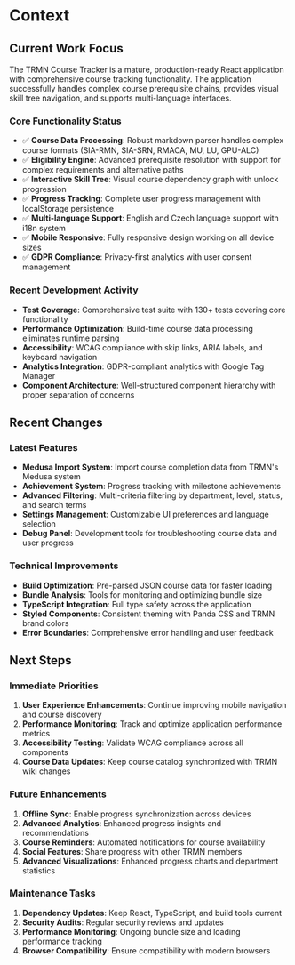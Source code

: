 # Context

## Current Work Focus

The TRMN Course Tracker is a mature, production-ready React application with comprehensive course tracking functionality. The application successfully handles complex course prerequisite chains, provides visual skill tree navigation, and supports multi-language interfaces.

### Core Functionality Status

- ✅ **Course Data Processing**: Robust markdown parser handles complex course formats (SIA-RMN, SIA-SRN, RMACA, MU, LU, GPU-ALC)
- ✅ **Eligibility Engine**: Advanced prerequisite resolution with support for complex requirements and alternative paths
- ✅ **Interactive Skill Tree**: Visual course dependency graph with unlock progression
- ✅ **Progress Tracking**: Complete user progress management with localStorage persistence
- ✅ **Multi-language Support**: English and Czech language support with i18n system
- ✅ **Mobile Responsive**: Fully responsive design working on all device sizes
- ✅ **GDPR Compliance**: Privacy-first analytics with user consent management

### Recent Development Activity

- **Test Coverage**: Comprehensive test suite with 130+ tests covering core functionality
- **Performance Optimization**: Build-time course data processing eliminates runtime parsing
- **Accessibility**: WCAG compliance with skip links, ARIA labels, and keyboard navigation
- **Analytics Integration**: GDPR-compliant analytics with Google Tag Manager
- **Component Architecture**: Well-structured component hierarchy with proper separation of concerns

## Recent Changes

### Latest Features

- **Medusa Import System**: Import course completion data from TRMN's Medusa system
- **Achievement System**: Progress tracking with milestone achievements
- **Advanced Filtering**: Multi-criteria filtering by department, level, status, and search terms
- **Settings Management**: Customizable UI preferences and language selection
- **Debug Panel**: Development tools for troubleshooting course data and user progress

### Technical Improvements

- **Build Optimization**: Pre-parsed JSON course data for faster loading
- **Bundle Analysis**: Tools for monitoring and optimizing bundle size
- **TypeScript Integration**: Full type safety across the application
- **Styled Components**: Consistent theming with Panda CSS and TRMN brand colors
- **Error Boundaries**: Comprehensive error handling and user feedback

## Next Steps

### Immediate Priorities

1. **User Experience Enhancements**: Continue improving mobile navigation and course discovery
2. **Performance Monitoring**: Track and optimize application performance metrics
3. **Accessibility Testing**: Validate WCAG compliance across all components
4. **Course Data Updates**: Keep course catalog synchronized with TRMN wiki changes

### Future Enhancements

1. **Offline Sync**: Enable progress synchronization across devices
2. **Advanced Analytics**: Enhanced progress insights and recommendations
3. **Course Reminders**: Automated notifications for course availability
4. **Social Features**: Share progress with other TRMN members
5. **Advanced Visualizations**: Enhanced progress charts and department statistics

### Maintenance Tasks

1. **Dependency Updates**: Keep React, TypeScript, and build tools current
2. **Security Audits**: Regular security reviews and updates
3. **Performance Monitoring**: Ongoing bundle size and loading performance tracking
4. **Browser Compatibility**: Ensure compatibility with modern browsers
